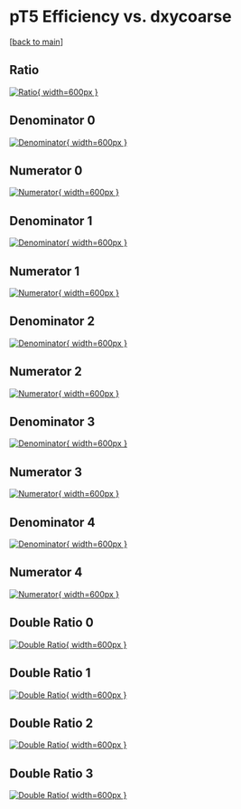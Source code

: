 # pT5 Efficiency vs. dxycoarse

[[back to main](./)]



## Ratio

[![Ratio](../mtv/var/pT5_xtr_0_0_eff_dxycoarse.png){ width=600px }](../mtv/var/pT5_xtr_0_0_eff_dxycoarse.pdf)

## Denominator 0

[![Denominator](../mtv/den/pT5_xtr_0_0_eff_dxycoarse_den0.png){ width=600px }](../mtv/den/pT5_xtr_0_0_eff_dxycoarse_den0.pdf)

## Numerator 0

[![Numerator](../mtv/num/pT5_xtr_0_0_eff_dxycoarse_num0.png){ width=600px }](../mtv/num/pT5_xtr_0_0_eff_dxycoarse_num0.pdf)

## Denominator 1

[![Denominator](../mtv/den/pT5_xtr_0_0_eff_dxycoarse_den1.png){ width=600px }](../mtv/den/pT5_xtr_0_0_eff_dxycoarse_den1.pdf)

## Numerator 1

[![Numerator](../mtv/num/pT5_xtr_0_0_eff_dxycoarse_num1.png){ width=600px }](../mtv/num/pT5_xtr_0_0_eff_dxycoarse_num1.pdf)

## Denominator 2

[![Denominator](../mtv/den/pT5_xtr_0_0_eff_dxycoarse_den2.png){ width=600px }](../mtv/den/pT5_xtr_0_0_eff_dxycoarse_den2.pdf)

## Numerator 2

[![Numerator](../mtv/num/pT5_xtr_0_0_eff_dxycoarse_num2.png){ width=600px }](../mtv/num/pT5_xtr_0_0_eff_dxycoarse_num2.pdf)

## Denominator 3

[![Denominator](../mtv/den/pT5_xtr_0_0_eff_dxycoarse_den3.png){ width=600px }](../mtv/den/pT5_xtr_0_0_eff_dxycoarse_den3.pdf)

## Numerator 3

[![Numerator](../mtv/num/pT5_xtr_0_0_eff_dxycoarse_num3.png){ width=600px }](../mtv/num/pT5_xtr_0_0_eff_dxycoarse_num3.pdf)

## Denominator 4

[![Denominator](../mtv/den/pT5_xtr_0_0_eff_dxycoarse_den4.png){ width=600px }](../mtv/den/pT5_xtr_0_0_eff_dxycoarse_den4.pdf)

## Numerator 4

[![Numerator](../mtv/num/pT5_xtr_0_0_eff_dxycoarse_num4.png){ width=600px }](../mtv/num/pT5_xtr_0_0_eff_dxycoarse_num4.pdf)

## Double Ratio 0

[![Double Ratio](../mtv/ratio/pT5_xtr_0_0_eff_dxycoarse_ratio0.png){ width=600px }](../mtv/ratio/pT5_xtr_0_0_eff_dxycoarse_ratio0.pdf)

## Double Ratio 1

[![Double Ratio](../mtv/ratio/pT5_xtr_0_0_eff_dxycoarse_ratio1.png){ width=600px }](../mtv/ratio/pT5_xtr_0_0_eff_dxycoarse_ratio1.pdf)

## Double Ratio 2

[![Double Ratio](../mtv/ratio/pT5_xtr_0_0_eff_dxycoarse_ratio2.png){ width=600px }](../mtv/ratio/pT5_xtr_0_0_eff_dxycoarse_ratio2.pdf)

## Double Ratio 3

[![Double Ratio](../mtv/ratio/pT5_xtr_0_0_eff_dxycoarse_ratio3.png){ width=600px }](../mtv/ratio/pT5_xtr_0_0_eff_dxycoarse_ratio3.pdf)

